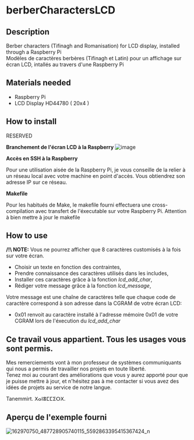 # berberCharactersLCD
## Description
Berber characters (Tifinagh and Romanisation) for LCD display, installed through a Raspberry Pi                     
Modèles de caractères berbères (Tifinagh et Latin) pour un affichage sur écran LCD, intallés au travers d'une Raspberry Pi

## Materials needed
- Raspberry Pi
- LCD Display HD44780 ( 20x4 )

## How to install
RESERVED

**Branchement de l'écran LCD à la Raspberry**
![image](https://user-images.githubusercontent.com/81772272/127218699-7c0559e7-0ebe-4938-a27b-df03e9499bb3.png)

**Accès en SSH à la Raspberry**

Pour une utilisation aisée de la Raspberry Pi, je vous conseille de la relier à un réseau local avec votre machine en point d'accès. Vous obtiendrez son adresse IP sur ce réseau.

**Makefile**

Pour les habitués de Make, le makefile fourni effectuera une cross-compilation avec transfert de l'éxecutable sur votre Raspberry Pi. Attention à bien mettre à jour le makefile

## How to use

**/!\ NOTE:** Vous ne pourrez afficher que 8 caractères customisés à la fois sur votre écran.
- Choisir un texte en fonction des contraintes,
- Prendre connaissance des caractères utilisés dans les includes,
- Installer ces caractères grâce à la fonction *lcd_add_char*,
- Rédiger votre message grâce à la fonction *lcd_message*,

Votre message est une chaîne de caractères telle que chaque code de caractère correspond à son adresse dans la CGRAM de votre écran LCD:
- 0x01 renvoit au caractère installé à l'adresse mémoire 0x01 de votre CGRAM lors de l'éxecution du *lcd_add_char*

## Ce travail vous appartient. Tous les usages vous sont permis.
Mes remerciements vont à mon professeur de systèmes communiquants qui nous a permis de travailler nos projets en toute liberté.             
Tenez moi au courant des améliorations que vous y aurez apporté pour que je puisse mettre à jour, et n'hésitez pas à me contacter si vous avez des idées de projets au service de notre langue.

Tanemmirt.
ⵝⴰⵏⴻⵎⵎⵉⵔⵝ.

## Aperçu de l'exemple fourni
![162970750_487728905740115_5592863395415367424_n](https://user-images.githubusercontent.com/81772272/127383873-3a21b67a-8631-4efc-8d2c-ee0952521529.jpg)

